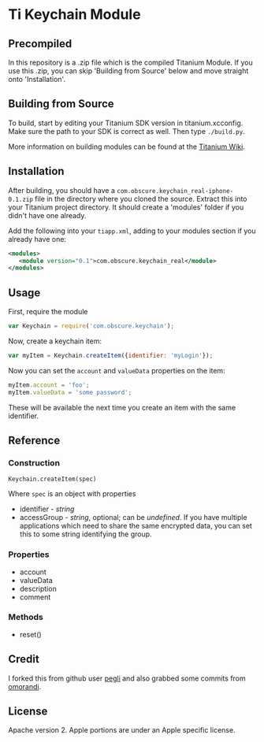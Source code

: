 # Ti Keychain Module

## Precompiled

In this repository is a .zip file which is the compiled Titanium Module.
If you use this .zip, you can skip 'Building from Source' below and move
straight onto 'Installation'.

## Building from Source

To build, start by editing your Titanium SDK version in titanium.xcconfig. 
Make sure the path to your SDK is correct as well.  Then type `./build.py`.

More information on building modules can be found at the 
[Titanium Wiki](https://wiki.appcelerator.org/display/guides/iOS+Module+Development+Guide).

## Installation

After building, you should have a `com.obscure.keychain_real-iphone-0.1.zip` file
in the directory where you cloned the source.  Extract this into your Titanium
project directory.  It should create a 'modules' folder if you didn't have one already.

Add the following into your `tiapp.xml`, adding to your modules section if
you already have one:

```xml
<modules>
   <module version="0.1">com.obscure.keychain_real</module> 
</modules>
```

## Usage

First, require the module

```javascript
var Keychain = require('com.obscure.keychain');
```

Now, create a keychain item:

```javascript
var myItem = Keychain.createItem({identifier: 'myLogin'});
```

Now you can set the `account` and `valueData` properties on the item:

```javascript
myItem.account = 'foo';
myItem.valueData = 'some password';
```

These will be available the next time you create an item with the same
identifier.

## Reference

### Construction

`Keychain.createItem(spec)`

Where `spec` is an object with properties

* identifier - *string*
* accessGroup - *string*, optional; can be *undefined*.  If you have multiple
   applications which need to share the same encrypted data, you can set
   this to some string identifying the group.

### Properties

* account
* valueData
* description
* comment

### Methods

* reset()

## Credit

I forked this from github user [pegli](https://github.com/pegli/ti_keychain) and also grabbed some commits from [omorandi](https://github.com/omorandi/ti_keychain/tree/master/mobile/ios).

## License

Apache version 2.  Apple portions are under an Apple specific license.
